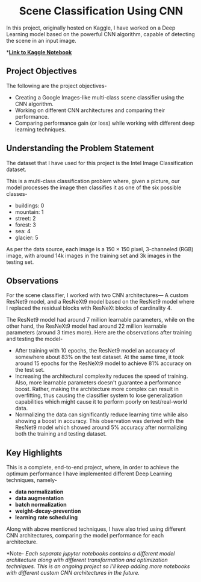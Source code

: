<h1 align = 'center'>Scene Classification Using CNN</h1>
 
In this project, originally hosted on Kaggle, I have worked on a Deep Learning model based on the powerful CNN algorithm, capable of detecting the scene in an input image. 

\***[Link to Kaggle Notebook](https://www.kaggle.com/bravehart101/sceneclassification-cnn-pytorch)**

<h2>Project Objectives</h2>

The following are the project objectives-
* Creating a Google Images-like multi-class scene classifier using the CNN algorithm.
* Working on different CNN architectures and comparing their performance.
* Comparing performance gain (or loss) while working with different deep learning techniques.  

<h2>Understanding the Problem Statement</h2>

The dataset that I have used for this project is the Intel Image Classification dataset. 

This is a multi-class classification problem where, given a picture, our model processes the image then classifies it as one of the six possible classes- 
 * buildings: 0
 * mountain: 1 
 * street: 2
 * forest: 3 
 * sea: 4 
 * glacier: 5

As per the data source, each image is a 150 × 150 pixel, 3-channeled (RGB) image, with around 14k images in the training set and 3k images in the testing set.

<h2>Observations</h2>
For the scene classifier, I worked with two CNN architectures— A custom ResNet9 model, and a ResNeXt9 model based on the ResNet9 model where I replaced the residual blocks with ResNeXt blocks of cardinality 4.

The ResNet9 model had around 7 million learnable parameters, while on the other hand, the ResNeXt9 model had around 22 million learnable parameters (around 3 times more). Here are the observations after training and testing the model-

* After training with 10 epochs, the ResNet9 model an accuracy of somewhere about 83% on the test dataset. At the same time, it took around 15 epochs for the ResNeXt9 model to achieve 81% accuracy on the test set.
* Increasing the architectural complexity reduces the speed of training. Also, more learnable parameters doesn't guarantee a performance boost. Rather, making the architecture more complex can result in overfitting, thus causing the classifier system to lose generalization capabilities which might cause it to perform poorly on test/real-world data.
* Normalizing the data can significantly reduce learning time while also showing a boost in accuracy. This observation was derived with the ResNet9 model which showed around 5% accuracy after normalizing both the training and testing dataset.

<h2>Key Highlights</h2>

 This is a complete, end-to-end project, where, in order to achieve the optimum performance I have implemented different Deep Learning techniques, namely-
 
 * **data normalization** 
 * **data augmentation**
 * **batch normalization**
 * **weight-decay-prevention** 
 * **learning rate scheduling**  
 
 Along with above mentioned techniques, I have also tried using different CNN architectures, comparing the model performance for each architecture.
 
 \*Note- *Each separate jupyter notebooks contains a different model architecture along with different transformation and optimization techniques. This is an ongoing project so I'll keep adding more notebooks with different custom CNN architectures in the future.* 
 
 
